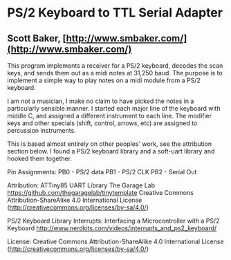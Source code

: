 # PS/2 Keyboard to TTL Serial Adapter
## Scott Baker, [http://www.smbaker.com/](http://www.smbaker.com/)

This program implements a receiver for a PS/2 keyboard, decodes the scan keys,
and sends them out as a midi notes at 31,250 baud. The purpose is to implement
a simple way to play notes on a midi module from a PS/2 keyboard.

I am not a musician, I make no claim to have picked the notes in a 
particularly sensible manner. I started each major line of the keyboard with
middle C, and assigned a different instrument to each line. The modifier keys
and other specials (shift, control, arrows, etc) are assigned to percussion 
instruments. 

This is based almost entirely on other peoples' work, see the attribution section below.
I found a PS/2 keyboard library and a soft-uart library and hooked them together.

Pin Assignments:
   PB0 - PS/2 data
   PB1 - PS/2 CLK
   PB2 - Serial Out

Attribution:
   ATTiny85 UART Library 
      The Garage Lab
      https://github.com/thegaragelab/tinytemplate
      Creative Commons Attribution-ShareAlike 4.0 International License (http://creativecommons.org/licenses/by-sa/4.0/)

   PS/2 Keyboard Library
      Interrupts: Interfacing a Microcontroller with a PS/2 Keyboard
      http://www.nerdkits.com/videos/interrupts_and_ps2_keyboard/

License:
   Creative Commons Attribution-ShareAlike 4.0 International License (http://creativecommons.org/licenses/by-sa/4.0/)
